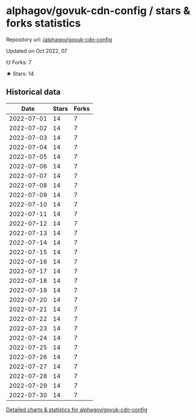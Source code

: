# alphagov/govuk-cdn-config / stars & forks statistics

Repository url: [/alphagov/govuk-cdn-config](https://github.com/alphagov/govuk-cdn-config)

Updated on Oct 2022, 07

☋ Forks: 7

★ Stars: 14

## Historical data
| Date | Stars | Forks |
|------|-------|-------|
| 2022-07-01 | 14 | 7 | 
| 2022-07-02 | 14 | 7 | 
| 2022-07-03 | 14 | 7 | 
| 2022-07-04 | 14 | 7 | 
| 2022-07-05 | 14 | 7 | 
| 2022-07-06 | 14 | 7 | 
| 2022-07-07 | 14 | 7 | 
| 2022-07-08 | 14 | 7 | 
| 2022-07-09 | 14 | 7 | 
| 2022-07-10 | 14 | 7 | 
| 2022-07-11 | 14 | 7 | 
| 2022-07-12 | 14 | 7 | 
| 2022-07-13 | 14 | 7 | 
| 2022-07-14 | 14 | 7 | 
| 2022-07-15 | 14 | 7 | 
| 2022-07-16 | 14 | 7 | 
| 2022-07-17 | 14 | 7 | 
| 2022-07-18 | 14 | 7 | 
| 2022-07-19 | 14 | 7 | 
| 2022-07-20 | 14 | 7 | 
| 2022-07-21 | 14 | 7 | 
| 2022-07-22 | 14 | 7 | 
| 2022-07-23 | 14 | 7 | 
| 2022-07-24 | 14 | 7 | 
| 2022-07-25 | 14 | 7 | 
| 2022-07-26 | 14 | 7 | 
| 2022-07-27 | 14 | 7 | 
| 2022-07-28 | 14 | 7 | 
| 2022-07-29 | 14 | 7 | 
| 2022-07-30 | 14 | 7 | 


[Detailed charts & statistics for alphagov/govuk-cdn-config](https://reviewgithub.com/rep/alphagov/govuk-cdn-config)
